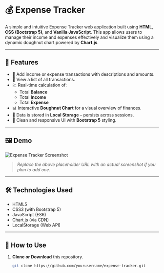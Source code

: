 # 💰 Expense Tracker

A simple and intuitive Expense Tracker web application built using **HTML**, **CSS (Bootstrap 5)**, and **Vanilla JavaScript**. This app allows users to manage their income and expenses effectively and visualize them using a dynamic doughnut chart powered by **Chart.js**.

---

## 🚀 Features

- 📌 Add income or expense transactions with descriptions and amounts.
- 🧾 View a list of all transactions.
- 💹 Real-time calculation of:
  - Total **Balance**
  - Total **Income**
  - Total **Expense**
- 📊 Interactive **Doughnut Chart** for a visual overview of finances.
- 💾 Data is stored in **Local Storage** – persists across sessions.
- 🧼 Clean and responsive UI with **Bootstrap 5** styling.

---

## 🖼️ Demo

![Expense Tracker Screenshot](https://via.placeholder.com/800x400?text=Expense+Tracker+Screenshot)

> _Replace the above placeholder URL with an actual screenshot if you plan to add one._

---


## 🛠️ Technologies Used

- HTML5
- CSS3 (with Bootstrap 5)
- JavaScript (ES6)
- Chart.js (via CDN)
- LocalStorage (Web API)

---

## 🧪 How to Use

1. **Clone or Download** this repository.

   ```bash
   git clone https://github.com/yourusername/expense-tracker.git
